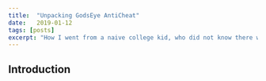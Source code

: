 ```yaml
---
title:  "Unpacking GodsEye AntiCheat"
date:   2019-01-12
tags: [posts]
excerpt: "How I went from a naive college kid, who did not know there was more than one distribution of Linux, to an OSCP in less than a year - and debunking the stigma of OSCP."
---
```

Introduction
---

 
